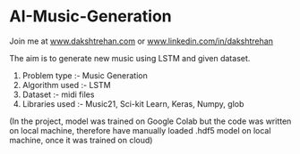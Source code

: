 # AI-Music-Generation

Join me at www.dakshtrehan.com or www.linkedin.com/in/dakshtrehan

The aim is to generate new music using LSTM and given dataset.

1. Problem type :- Music Generation
2. Algorithm used :- LSTM
3. Dataset :- midi files
4. Libraries used :- Music21, Sci-kit Learn, Keras, Numpy, glob

(In the project, model was trained on Google Colab but the code was written on local machine, therefore have manually loaded .hdf5 model on local machine, once it was trained on cloud)
